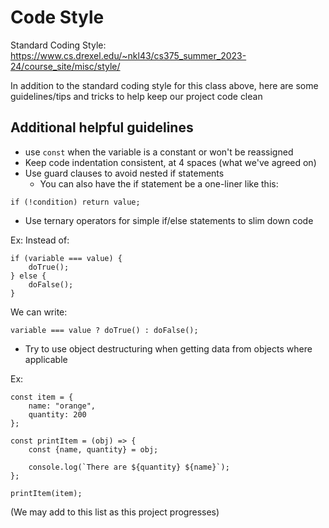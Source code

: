 # Code Style

Standard Coding Style: https://www.cs.drexel.edu/~nkl43/cs375_summer_2023-24/course_site/misc/style/

In addition to the standard coding style for this class above, here are some guidelines/tips and tricks to help keep our project code clean

## Additional helpful guidelines

* use `const` when the variable is a constant or won't be reassigned
* Keep code indentation consistent, at 4 spaces (what we've agreed on)
* Use guard clauses to avoid nested if statements
  * You can also have the if statement be a one-liner like this:

```
if (!condition) return value;
```

* Use ternary operators for simple if/else statements to slim down code

Ex: Instead of:

```
if (variable === value) {
    doTrue();
} else {
    doFalse();
}
```

We can write:


```
variable === value ? doTrue() : doFalse();
```

* Try to use object destructuring when getting data from objects where applicable

Ex:
```
const item = {
    name: "orange",
    quantity: 200
};

const printItem = (obj) => {
    const {name, quantity} = obj;

    console.log(`There are ${quantity} ${name}`);
};

printItem(item);
```

(We may add to this list as this project progresses)
